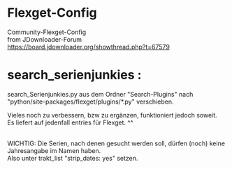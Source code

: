 # Flexget-Config

Community-Flexget-Config <br>
from JDownloader-Forum<br>
https://board.jdownloader.org/showthread.php?t=67579


# search_serienjunkies :
search_Serienjunkies.py aus dem Ordner "Search-Plugins" nach "python/site-packages/flexget/plugins/*.py" verschieben.


Vieles noch zu verbessern, bzw zu ergänzen, funktioniert jedoch soweit. <br>
Es liefert auf jedenfall entries für Flexget. ^^ <br><br>

WICHTIG: Die Serien, nach denen gesucht werden soll, dürfen (noch) keine Jahresangabe im Namen haben. <br>
Also unter trakt_list "strip_dates: yes" setzen.

